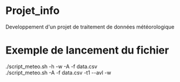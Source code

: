 # Projet_info
Developpement d'un projet de traitement de données météorologique

# Exemple de lancement du fichier
./script_meteo.sh -h -w -A -f data.csv <br />
./script_meteo.sh -A -f data.csv -t1 --avl -w <br />

